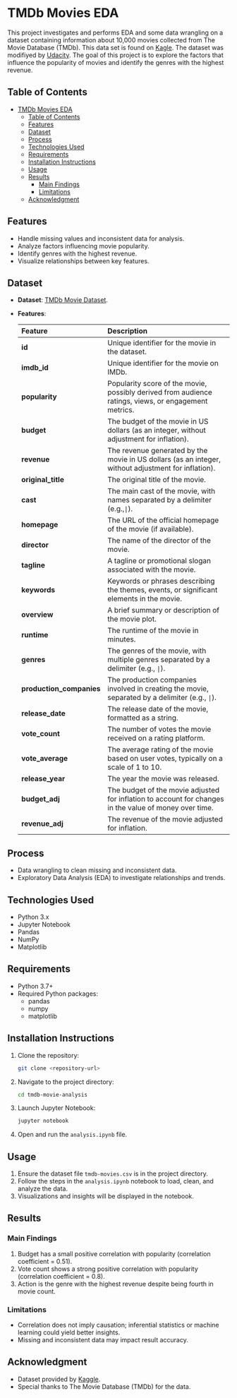 # TMDb Movies EDA
This project investigates and performs EDA and some data wrangling on a dataset containing information about 10,000 movies collected from The Movie Database (TMDb). This data set is found on [Kagle](https://www.kaggle.com/datasets/tmdb/tmdb-movie-metadata). The dataset was modifiyed by [Udacity](https://www.udacity.com). The goal of this project is to explore the factors that influence the popularity of movies and identify the genres with the highest revenue.

## Table of Contents
- [TMDb Movies EDA](#tmdb-movies-eda)
  - [Table of Contents](#table-of-contents)
  - [Features](#features)
  - [Dataset](#dataset)
  - [Process](#process)
  - [Technologies Used](#technologies-used)
  - [Requirements](#requirements)
  - [Installation Instructions](#installation-instructions)
  - [Usage](#usage)
  - [Results](#results)
    - [Main Findings](#main-findings)
    - [Limitations](#limitations)
  - [Acknowledgment](#acknowledgment)

## Features
- Handle missing values and inconsistent data for analysis.
- Analyze factors influencing movie popularity.
- Identify genres with the highest revenue.
- Visualize relationships between key features.

## Dataset
- **Dataset**: [TMDb Movie Dataset](https://www.kaggle.com/datasets/tmdb/tmdb-movie-metadata).
  
- **Features**:
  
   | **Feature**              | **Description**                                                                                        |
   | :----------------------- | :----------------------------------------------------------------------------------------------------- |
   | **id**                   | Unique identifier for the movie in the dataset.                                                        |
   | **imdb_id**              | Unique identifier for the movie on IMDb.                                                               |
   | **popularity**           | Popularity score of the movie, possibly derived from audience ratings, views, or engagement metrics.   |
   | **budget**               | The budget of the movie in US dollars (as an integer, without adjustment for inflation).               |
   | **revenue**              | The revenue generated by the movie in US dollars (as an integer, without adjustment for inflation).    |
   | **original_title**       | The original title of the movie.                                                                       |
   | **cast**                 | The main cast of the movie, with names separated by a delimiter (e.g.,`\|`).                           |
   | **homepage**             | The URL of the official homepage of the movie (if available).                                          |
   | **director**             | The name of the director of the movie.                                                                 |
   | **tagline**              | A tagline or promotional slogan associated with the movie.                                             |
   | **keywords**             | Keywords or phrases describing the themes, events, or significant elements in the movie.               |
   | **overview**             | A brief summary or description of the movie plot.                                                      |
   | **runtime**              | The runtime of the movie in minutes.                                                                   |
   | **genres**               | The genres of the movie, with multiple genres separated by a delimiter (e.g., `\|`).                   |
   | **production_companies** | The production companies involved in creating the movie, separated by a delimiter (e.g., `\|`).        |
   | **release_date**         | The release date of the movie, formatted as a string.                                                  |
   | **vote_count**           | The number of votes the movie received on a rating platform.                                           |
   | **vote_average**         | The average rating of the movie based on user votes, typically on a scale of 1 to 10.                  |
   | **release_year**         | The year the movie was released.                                                                       |
   | **budget_adj**           | The budget of the movie adjusted for inflation to account for changes in the value of money over time. |
   | **revenue_adj**          | The revenue of the movie adjusted for inflation.                                                       |
  
## Process
  - Data wrangling to clean missing and inconsistent data.
  - Exploratory Data Analysis (EDA) to investigate relationships and trends.

## Technologies Used
- Python 3.x
- Jupyter Notebook
- Pandas
- NumPy
- Matplotlib

## Requirements
- Python 3.7+
- Required Python packages:
  - pandas
  - numpy
  - matplotlib

## Installation Instructions
1. Clone the repository:
   ```bash
   git clone <repository-url>
   ```
2. Navigate to the project directory:
   ```bash
   cd tmdb-movie-analysis

3. Launch Jupyter Notebook:
   ```bash
   jupyter notebook
   ```
4. Open and run the `analysis.ipynb` file.

## Usage
1. Ensure the dataset file `tmdb-movies.csv` is in the project directory.
2. Follow the steps in the `analysis.ipynb` notebook to load, clean, and analyze the data.
3. Visualizations and insights will be displayed in the notebook.

## Results
### Main Findings
1. Budget has a small positive correlation with popularity (correlation coefficient = 0.51).
2. Vote count shows a strong positive correlation with popularity (correlation coefficient = 0.8).
3. Action is the genre with the highest revenue despite being fourth in movie count.

### Limitations
- Correlation does not imply causation; inferential statistics or machine learning could yield better insights.
- Missing and inconsistent data may impact result accuracy.

## Acknowledgment
- Dataset provided by [Kaggle](https://www.kaggle.com/datasets/tmdb/tmdb-movie-metadata).
- Special thanks to The Movie Database (TMDb) for the data.

